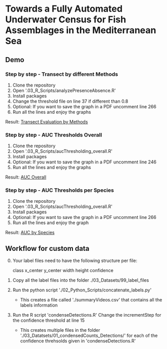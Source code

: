 # Towards a Fully Automated Underwater Census for Fish Assemblages in the Mediterranean Sea
## Demo
### Step by step - Transect by different Methods
1. Clone the repository
2. Open '.03_R_Scripts/analyzePresenceAbsence.R'
3. Install packages
4. Change the threshold file on line 37 if different than 0.8
5. Optional: If you want to save the graph in a PDF uncomment line 266
6. Run all the lines and enjoy the graphs
   
Result: [Transect Evaluation by Methods](https://github.com/PiSuMp/autoUC_MedSea/tree/main/04_Figures/transectData.png?raw=true)

### Step by step - AUC Thresholds Overall
1. Clone the repository
2. Open '.03_R_Scripts/aucThresholding_overall.R'
3. Install packages
4. Optional: If you want to save the graph in a PDF uncomment line 246
5. Run all the lines and enjoy the graphs

Result: [AUC Overall](https://github.com/PiSuMp/autoUC_MedSea/tree/main/04_Figures/aucOverall.png?raw=true)

### Step by step - AUC Thresholds per Species
1. Clone the repository
2. Open '.03_R_Scripts/aucThresholding_overall.R'
3. Install packages
4. Optional: If you want to save the graph in a PDF uncomment line 266
5. Run all the lines and enjoy the graph
   
Result: [AUC by Species](https://github.com/PiSuMp/autoUC_MedSea/tree/main/04_Figures/aucPerSpecies.png?raw=true)

## Workflow for custom data
0. Your label files need to have the following structure per file:
   
   class x_center y_center width height confidence
2. Copy all the label files into the folder ./03_Datasets/99_label_files
3. Run the python script './02_Python_Scripts/concatenate_labels.py'
   
   - This creates a file called './summaryVideos.csv' that contains all the labels information
5. Run the R script 'condenseDetections.R'
   Change the incrementStep for the confidence threshold at line 15
   - This creates multiple files in the folder './03_Datatsets/01_condensedCounts_Detections/' for each of the confidence threhsolds given in 'condenseDetections.R'
